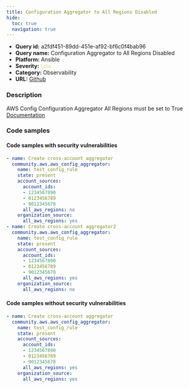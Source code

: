 ```yaml
---
title: Configuration Aggregator to All Regions Disabled
hide:
  toc: true
  navigation: true
---
```


<style>
  .highlight .hll {
    background-color: #ff171742;
  }
  .md-content {
    max-width: 1100px;
    margin: 0 auto;
  }
</style>

-   **Query id:** a2fdf451-89dd-451e-af92-bf6c0f4bab96
-   **Query name:** Configuration Aggregator to All Regions Disabled
-   **Platform:** Ansible
-   **Severity:** <span style="color:#edd57e">Low</span>
-   **Category:** Observability
-   **URL:** [Github](https://github.com/Checkmarx/kics/tree/master/assets/queries/ansible/aws/config_configuration_aggregator_to_all_regions_disabled)

### Description
AWS Config Configuration Aggregator All Regions must be set to True<br>
[Documentation](https://docs.ansible.com/ansible/latest/collections/community/aws/aws_config_aggregator_module.html#parameter-organization_source)

### Code samples
#### Code samples with security vulnerabilities
```yaml title="Positive test num. 1 - yaml file" hl_lines="24 10"
- name: Create cross-account aggregator
  community.aws.aws_config_aggregator:
    name: test_config_rule
    state: present
    account_sources:
      account_ids:
      - 1234567890
      - 0123456789
      - 9012345678
      all_aws_regions: no
    organization_source:
      all_aws_regions: yes
- name: Create cross-account aggregator2
  community.aws.aws_config_aggregator:
    name: test_config_rule
    state: present
    account_sources:
      account_ids:
      - 1234567890
      - 0123456789
      - 9012345678
      all_aws_regions: yes
    organization_source:
      all_aws_regions: no

```


#### Code samples without security vulnerabilities
```yaml title="Negative test num. 1 - yaml file"
- name: Create cross-account aggregator
  community.aws.aws_config_aggregator:
    name: test_config_rule
    state: present
    account_sources:
      account_ids:
      - 1234567890
      - 0123456789
      - 9012345678
      all_aws_regions: yes
    organization_source:
      all_aws_regions: yes

```
